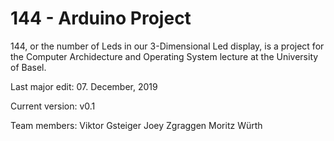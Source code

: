 # 144 - Arduino Project

144, or the number of Leds in our 3-Dimensional Led display, is a project for the Computer Archidecture and Operating System lecture at the University of Basel. 

Last major edit: 07. December, 2019

Current version: v0.1

Team members: 
    Viktor Gsteiger
    Joey Zgraggen
    Moritz Würth
